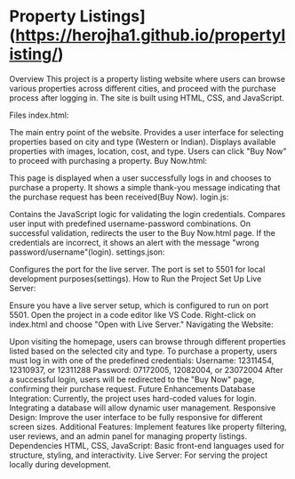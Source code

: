 # Property Listings](https://herojha1.github.io/propertylisting/)

Overview
This project is a property listing website where users can browse various properties across different cities, and proceed with the purchase process after logging in. The site is built using HTML, CSS, and JavaScript.

Files
index.html:

The main entry point of the website.
Provides a user interface for selecting properties based on city and type (Western or Indian).
Displays available properties with images, location, cost, and type.
Users can click "Buy Now" to proceed with purchasing a property.
Buy Now.html:

This page is displayed when a user successfully logs in and chooses to purchase a property.
It shows a simple thank-you message indicating that the purchase request has been received​(Buy Now).
login.js:

Contains the JavaScript logic for validating the login credentials.
Compares user input with predefined username-password combinations.
On successful validation, redirects the user to the Buy Now.html page.
If the credentials are incorrect, it shows an alert with the message "wrong password/username"​(login).
settings.json:

Configures the port for the live server.
The port is set to 5501 for local development purposes​(settings).
How to Run the Project
Set Up Live Server:

Ensure you have a live server setup, which is configured to run on port 5501.
Open the project in a code editor like VS Code.
Right-click on index.html and choose "Open with Live Server."
Navigating the Website:

Upon visiting the homepage, users can browse through different properties listed based on the selected city and type.
To purchase a property, users must log in with one of the predefined credentials:
Username: 12311454, 12310937, or 12311288
Password: 07172005, 12082004, or 23072004
After a successful login, users will be redirected to the "Buy Now" page, confirming their purchase request.
Future Enhancements
Database Integration: Currently, the project uses hard-coded values for login. Integrating a database will allow dynamic user management.
Responsive Design: Improve the user interface to be fully responsive for different screen sizes.
Additional Features: Implement features like property filtering, user reviews, and an admin panel for managing property listings.
Dependencies
HTML, CSS, JavaScript: Basic front-end languages used for structure, styling, and interactivity.
Live Server: For serving the project locally during development.
